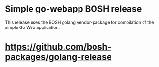# Simple go-webapp BOSH release

This release uses the BOSH golang vendor-package for compilation of the simple
Go Web application. 

# https://github.com/bosh-packages/golang-release
